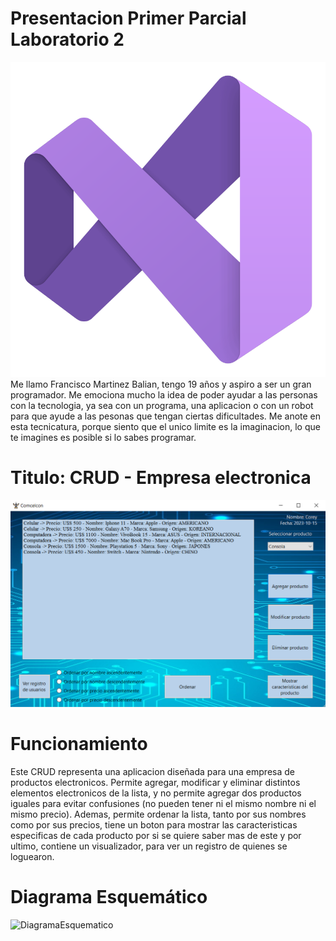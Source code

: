 # Presentacion Primer Parcial Laboratorio 2
![VisualStudio](VisualStudio.png)
 Me llamo Francisco Martinez Balian, tengo 19 años y aspiro a ser un gran programador. Me emociona mucho la idea de poder ayudar a las personas con la tecnologia, ya sea con un programa, una aplicacion o con un robot para que ayude a las pesonas que tengan ciertas dificultades. Me anote en esta tecnicatura, porque siento que el unico limite es la imaginacion, lo que te imagines es posible si lo sabes programar.

# Titulo: CRUD - Empresa electronica
![FrmEmpresa](FrmEmpresa.png)

# Funcionamiento
Este CRUD representa una aplicacion diseñada para una empresa de productos electronicos. Permite agregar, modificar y eliminar distintos elementos electronicos de la lista, y no permite agregar dos productos iguales para evitar confusiones (no pueden tener ni el mismo nombre ni el mismo precio). Ademas, permite ordenar la lista, tanto por sus nombres como por sus precios, tiene un boton para mostrar las caracteristicas especificas de cada producto por si se quiere saber mas de este y por ultimo, contiene un visualizador, para ver un registro de quienes se loguearon.

# Diagrama Esquemático
![DiagramaEsquematico](diagrama_esquematico.png)
